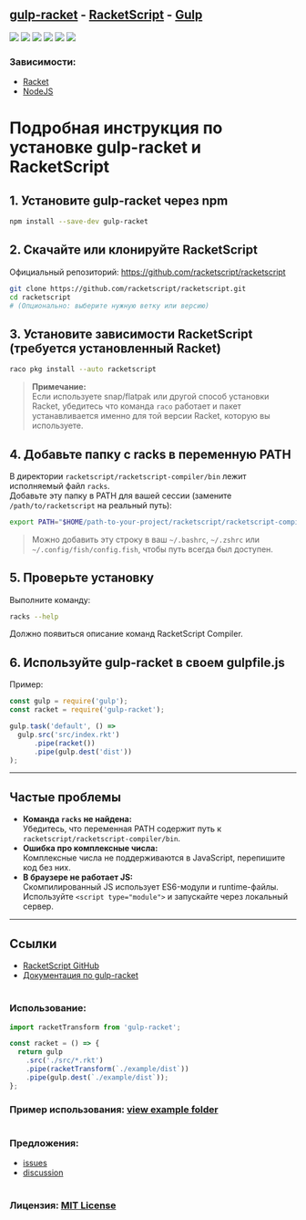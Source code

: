 ## [gulp-racket](https://npmjs.com/package/gulp-racket) - [RacketScript](https://github.com/racketscript/racketscript) - [Gulp](https://gulpjs.com/)

![](https://img.shields.io/npm/v/gulp-racket)
![](https://img.shields.io/github/issues/fxhxyz4/gulp-racket)
![](https://img.shields.io/npm/l/gulp-racket)
![](https://img.shields.io/github/commit-activity/t/fxhxyz4/gulp-racket)
![](https://img.shields.io/npm/dt/gulp-racket)
![](https://img.shields.io/website?url=https%3A%2F%2Fwww.npmjs.com%2Fpackage%2Fgulp-racket)

### Зависимости:
 - [Racket](https://racket-lang.org)
 - [NodeJS](https://nodejs.org)

#

# Подробная инструкция по установке gulp-racket и RacketScript

## 1. Установите gulp-racket через npm

```sh
npm install --save-dev gulp-racket
```

## 2. Скачайте или клонируйте RacketScript

Официальный репозиторий: https://github.com/racketscript/racketscript

```sh
git clone https://github.com/racketscript/racketscript.git
cd racketscript
# (Опционально: выберите нужную ветку или версию)
```

## 3. Установите зависимости RacketScript (требуется установленный Racket)

```sh
raco pkg install --auto racketscript
```

> **Примечание:**  
> Если используете snap/flatpak или другой способ установки Racket, убедитесь что команда `raco` работает и пакет устанавливается именно для той версии Racket, которую вы используете.

## 4. Добавьте папку с racks в переменную PATH

В директории `racketscript/racketscript-compiler/bin` лежит исполняемый файл `racks`.  
Добавьте эту папку в PATH для вашей сессии (замените `/path/to/racketscript` на реальный путь):

```sh
export PATH="$HOME/path-to-your-project/racketscript/racketscript-compiler/bin:$PATH"
```

> Можно добавить эту строку в ваш `~/.bashrc`, `~/.zshrc` или `~/.config/fish/config.fish`, чтобы путь всегда был доступен.

## 5. Проверьте установку

Выполните команду:

```sh
racks --help
```

Должно появиться описание команд RacketScript Compiler.

## 6. Используйте gulp-racket в своем gulpfile.js

Пример:

```js
const gulp = require('gulp');
const racket = require('gulp-racket');

gulp.task('default', () =>
  gulp.src('src/index.rkt')
      .pipe(racket())
      .pipe(gulp.dest('dist'))
);
```

---

## Частые проблемы

- **Команда `racks` не найдена:**  
  Убедитесь, что переменная PATH содержит путь к `racketscript/racketscript-compiler/bin`.
- **Ошибка про комплексные числа:**  
  Комплексные числа не поддерживаются в JavaScript, перепишите код без них.
- **В браузере не работает JS:**  
  Скомпилированный JS использует ES6-модули и runtime-файлы. Используйте `<script type="module">` и запускайте через локальный сервер.

---

## Ссылки

- [RacketScript GitHub](https://github.com/racketscript/racketscript)
- [Документация по gulp-racket](https://www.npmjs.com/package/gulp-racket)

#

### Использование:

```javascript
import racketTransform from 'gulp-racket';

const racket = () => {
  return gulp
    .src('./src/*.rkt')
    .pipe(racketTransform(`./example/dist`))
    .pipe(gulp.dest(`./example/dist`));
};
```

### Пример использования: [view example folder](./example)

#

### Предложения:

- [issues](https://github.com/fxhxyz4/gulp-racket/issues)
- [discussion](https://github.com/fxhxyz4/gulp-racket/discussions)

#

### Лицензия: [MIT License](https://fxhxyz.mit-license.org/)
